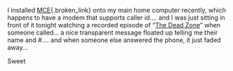 I installed [MCE](http://www.microsoft.com/windowsxp/mediacenter/default.mspx){.broken_link} onto my main home computer recently, which happens to have a modem that supports caller id&#8230;. and I was just sitting in front of it tonight watching a recorded episode of “[The Dead Zone](http://www.usanetwork.com/series/thedeadzone/)” when someone called&#8230; a nice transparent message floated up telling me their name and #&#8230;. and when someone else answered the phone, it just faded away&#8230;

Sweet